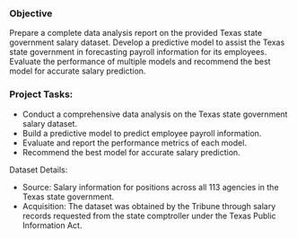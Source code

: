 ### Objective
Prepare a complete data analysis report on the provided Texas state government salary dataset. Develop a predictive model to assist the Texas state government in forecasting payroll information for its employees. Evaluate the performance of multiple models and recommend the best model for accurate salary prediction.

### Project Tasks:
- Conduct a comprehensive data analysis on the Texas state government salary dataset.
- Build a predictive model to predict employee payroll information.
- Evaluate and report the performance metrics of each model.
- Recommend the best model for accurate salary prediction.

Dataset Details:
  - Source: Salary information for positions across all 113 agencies in the Texas state government.
  - Acquisition: The dataset was obtained by the Tribune through salary records requested from the state comptroller under the Texas Public Information Act.
